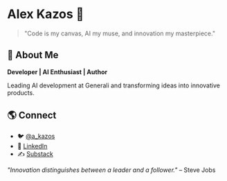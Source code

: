 # Alex Kazos 🚀

> "Code is my canvas, AI my muse, and innovation my masterpiece."

## 🦾 About Me

**Developer | AI Enthusiast | Author**

Leading AI development at Generali and transforming ideas into innovative products.

## 🌎 Connect

- 🐦 [@a_kazos](https://twitter.com/a_kazos)
- 💼 [LinkedIn](https://www.linkedin.com/in/alex-kazos)
- ✍️ [Substack](https://alexkazos.substack.com/)

*"Innovation distinguishes between a leader and a follower."* – Steve Jobs
